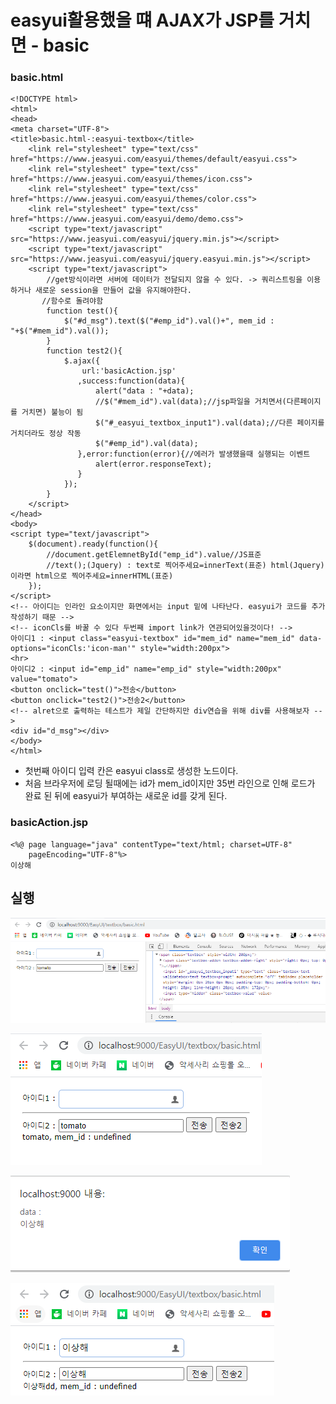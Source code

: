 # easyui활용했을 떄 AJAX가 JSP를 거치면 - basic

### basic.html

```markup
<!DOCTYPE html>
<html>
<head>
<meta charset="UTF-8">
<title>basic.html-:easyui-textbox</title>
 	<link rel="stylesheet" type="text/css" href="https://www.jeasyui.com/easyui/themes/default/easyui.css">
    <link rel="stylesheet" type="text/css" href="https://www.jeasyui.com/easyui/themes/icon.css">
    <link rel="stylesheet" type="text/css" href="https://www.jeasyui.com/easyui/themes/color.css">
    <link rel="stylesheet" type="text/css" href="https://www.jeasyui.com/easyui/demo/demo.css">
    <script type="text/javascript" src="https://www.jeasyui.com/easyui/jquery.min.js"></script>
    <script type="text/javascript" src="https://www.jeasyui.com/easyui/jquery.easyui.min.js"></script>
    <script type="text/javascript">
    	//get방식이라면 서버에 데이터가 전달되지 않을 수 있다. -> 쿼리스트링을 이용하거나 새로운 session을 만들어 값을 유지해야한다.
       //함수로 돌려야함
    	function test(){
			$("#d_msg").text($("#emp_id").val()+", mem_id : "+$("#mem_id").val());
    	}
    	function test2(){
    		$.ajax({
    			url:'basicAction.jsp'
    		   ,success:function(data){
    			   alert("data : "+data);
    			   //$("#mem_id").val(data);//jsp파일을 거치면서(다른페이지를 거치면) 불능이 됨
    			   $("#_easyui_textbox_input1").val(data);//다른 페이지를 거치더라도 정상 작동
    			   $("#emp_id").val(data);
    		   },error:function(error){//에러가 발생했을때 실행되는 이벤트
    			   alert(error.responseText);
    		   }
    		});
    	}
    </script>
</head>
<body>
<script type="text/javascript">
	$(document).ready(function(){
		//document.getElemnetById("emp_id").value//JS표준
		//text();(Jquery) : text로 찍어주세요=innerText(표준) html(Jquery)이라면 html으로 찍어주세요=innerHTML(표준)
	});
</script>
<!-- 아이디는 인라인 요소이지만 화면에서는 input 밑에 나타난다. easyui가 코드를 추가 작성하기 때문 -->
<!-- iconCls를 바꿀 수 있다 두번째 import link가 연관되어있을것이다! -->
아이디1 : <input class="easyui-textbox" id="mem_id" name="mem_id" data-options="iconCls:'icon-man'" style="width:200px">
<hr>
아이디2 : <input id="emp_id" name="emp_id" style="width:200px" value="tomato">
<button onclick="test()">전송</button>
<button onclick="test2()">전송2</button>
<!-- alret으로 출력하는 테스트가 제일 간단하지만 div연습을 위해 div를 사용해보자 -->
<div id="d_msg"></div>
</body>
</html>
```

* 첫번째 아이디 입력 칸은 easyui class로 생성한 노드이다.
* 처음 브라우저에 로딩 될때에는 id가 mem\_id이지만 35번 라인으로 인해 로드가 완료 된 뒤에 easyui가 부여하는 새로운 id를 갖게 된다.

### basicAction.jsp

```markup
<%@ page language="java" contentType="text/html; charset=UTF-8"
    pageEncoding="UTF-8"%>
이상해
```

## 실행

![&#xCF54;&#xB4DC;&#xB97C; &#xBCF4;&#xBA74; easyui &#xC544;&#xC774;&#xB514;&#xB97C; &#xBCFC; &#xC218; &#xC788;&#xB2E4;.](../../../.gitbook/assets/1%20%2845%29.png)

![&#xAE30;&#xBCF8; &#xC804;&#xC1A1;&#xBC84;&#xD2BC;](../../../.gitbook/assets/2%20%2835%29.png)

![&#xC804;&#xC1A1;2 alert](../../../.gitbook/assets/3%20%2828%29.png)

![&#xACB0;&#xACFC;](../../../.gitbook/assets/4%20%2821%29.png)


